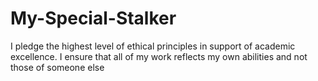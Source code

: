 # My-Special-Stalker
I pledge the highest level of ethical principles in support of academic excellence.  I ensure that all of my work reflects my own abilities and not those of someone else
